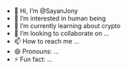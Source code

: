 - 👋 Hi, I’m @SayanJony
- 👀 I’m interested in human being
- 🌱 I’m currently learning about crypto
- 💞️ I’m looking to collaborate on ...
- 📫 How to reach me ...
- 😄 Pronouns: ...
- ⚡ Fun fact: ...

<!---
SayanJony/SayanJony is a ✨ special ✨ repository because its `README.md` (this file) appears on your GitHub profile.
You can click the Preview link to take a look at your changes.
--->

